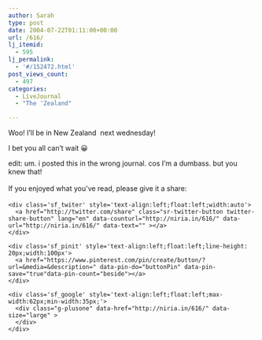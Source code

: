 ```yaml
---
author: Sarah
type: post
date: 2004-07-22T01:11:00+00:00
url: /616/
lj_itemid:
  - 595
lj_permalink:
  - '#/152472.html'
post_views_count:
  - 497
categories:
  - LiveJournal
  - "The 'Zealand"

---
```

<div id="fb-root">
</div>

Woo! I&#8217;ll be in New Zealand  next wednesday!
  
I bet you all can&#8217;t wait 😀

edit: um. i posted this in the wrong journal. cos I&#8217;m a dumbass. but you knew that!

<div class='sfsi_Sicons' style='width: 100%; display: inline-block; vertical-align: middle; text-align:left'>
  <div style='margin:0px 8px 0px 0px; line-height: 24px'>
    <span>If you enjoyed what you've read, please give it a share:</span>
  </div>
  
  <div class='sfsi_socialwpr'>
    <div class='sf_fb' style='text-align:left;width:125px'>
      <div class="fb-like" href="http://niria.in/616/" width="180" send="false" showfaces="false"  action="like" data-share="true"data-layout="button_count" >
      </div>
    </div>
    
    <div class='sf_twiter' style='text-align:left;float:left;width:auto'>
      <a href="http://twitter.com/share" class="sr-twitter-button twitter-share-button" lang="en" data-counturl="http://niria.in/616/" data-url="http://niria.in/616/" data-text="" ></a>
    </div>
    
    <div class='sf_pinit' style='text-align:left;float:left;line-height: 20px;width:100px'>
      <a href="https://www.pinterest.com/pin/create/button/?url=&media=&description=" data-pin-do="buttonPin" data-pin-save="true"data-pin-count="beside"></a>
    </div>
    
    <div class='sf_google' style='text-align:left;float:left;max-width:62px;min-width:35px;'>
      <div class="g-plusone" data-href="http://niria.in/616/" data-size="large" >
      </div>
    </div>
  </div>
</div>